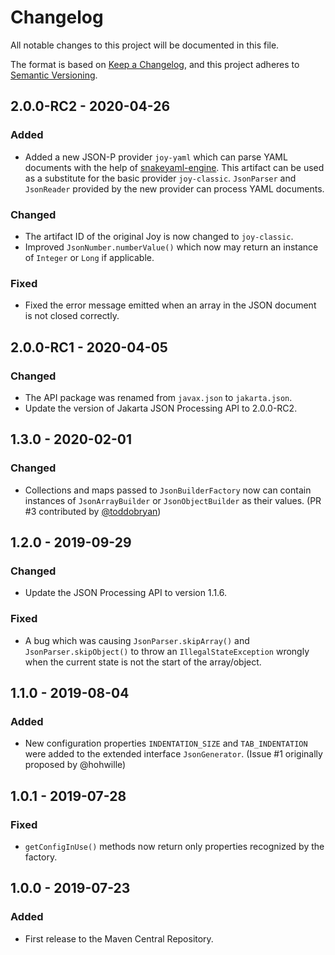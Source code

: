 # Changelog
All notable changes to this project will be documented in this file.

The format is based on [Keep a Changelog](https://keepachangelog.com/en/1.0.0/),
and this project adheres to [Semantic Versioning](https://semver.org/spec/v2.0.0.html).

## 2.0.0-RC2 - 2020-04-26
### Added
- Added a new JSON-P provider `joy-yaml` which can parse YAML documents with the help of [snakeyaml-engine](https://bitbucket.org/asomov/snakeyaml-engine). This artifact can be used as a substitute for the basic provider `joy-classic`. `JsonParser` and `JsonReader` provided by the new provider
can process YAML documents.

### Changed
- The artifact ID of the original Joy is now changed to `joy-classic`.
- Improved `JsonNumber.numberValue()` which now may return an instance of `Integer` or `Long` if applicable.

### Fixed
- Fixed the error message emitted when an array in the JSON document is not closed correctly.

## 2.0.0-RC1 - 2020-04-05
### Changed
- The API package was renamed from `javax.json` to `jakarta.json`.
- Update the version of Jakarta JSON Processing API to 2.0.0-RC2.

## 1.3.0 - 2020-02-01
### Changed
- Collections and maps passed to `JsonBuilderFactory` now can contain instances of `JsonArrayBuilder` or `JsonObjectBuilder` as their values. (PR #3 contributed by [@toddobryan](https://github.com/toddobryan))

## 1.2.0 - 2019-09-29
### Changed
- Update the JSON Processing API to version 1.1.6.

### Fixed
- A bug which was causing `JsonParser.skipArray()` and `JsonParser.skipObject()` to throw an `IllegalStateException` wrongly when the current state is not the start of the array/object.

## 1.1.0 - 2019-08-04
### Added
- New configuration properties `INDENTATION_SIZE` and `TAB_INDENTATION` were added to the extended interface `JsonGenerator`.
  (Issue #1 originally proposed by @hohwille)

## 1.0.1 - 2019-07-28
### Fixed
- `getConfigInUse()` methods now return only properties recognized by the factory.

## 1.0.0 - 2019-07-23
### Added
- First release to the Maven Central Repository.
